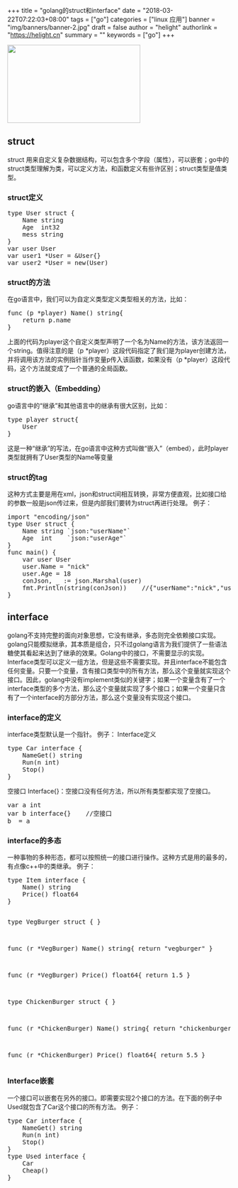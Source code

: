 +++
title = "golang的struct和interface"
date = "2018-03-22T07:22:03+08:00"
tags = ["go"]
categories = ["linux 应用"]
banner = "img/banners/banner-2.jpg"
draft = false
author = "helight"
authorlink = "https://helight.cn"
summary = ""
keywords = ["go"]
+++

<a href="/zb_users/upload/2018/03/u849181411409596040fm27gp0.jpg"><img src="/zb_users/upload/2018/03/u849181411409596040fm27gp0-300x176.jpg" alt="" width="300" height="176" class="alignnone size-medium wp-image-1056" /></a>
<h2>struct</h2>
struct 用来自定义复杂数据结构，可以包含多个字段（属性），可以嵌套；go中的struct类型理解为类，可以定义方法，和函数定义有些许区别；struct类型是值类型。

<h3>struct定义</h3>
 
<pre class="lang:go decode:true " >type User struct {
    Name string
    Age  int32
    mess string
}
var user User
var user1 *User = &amp;User{}
var user2 *User = new(User)
</pre> 
<h3>struct的方法</h3>
在go语言中，我们可以为自定义类型定义类型相关的方法，比如：
<pre class="lang:go decode:true " >
func (p *player) Name() string{
    return p.name
}
</pre> 
上面的代码为player这个自定义类型声明了一个名为Name的方法，该方法返回一个string。值得注意的是（p *player）这段代码指定了我们是为player创建方法，并将调用该方法的实例指针当作变量p传入该函数，如果没有（p *player）这段代码，这个方法就变成了一个普通的全局函数。

<h3>struct的嵌入（Embedding）</h3>
go语言中的“继承”和其他语言中的继承有很大区别，比如：
<pre class="lang:go decode:true " >
type player struct{
    User
}
</pre> 
这是一种“继承”的写法，在go语言中这种方式叫做“嵌入”（embed），此时player类型就拥有了User类型的Name等变量
<h3>struct的tag</h3>
这种方式主要是用在xml，json和struct间相互转换，非常方便直观，比如接口给的参数一般是json传过来，但是内部我们要转为struct再进行处理。
例子：
<pre class="lang:go decode:true " >
import "encoding/json"
type User struct {
    Name string `json:"userName"`
    Age  int    `json:"userAge"`
}
func main() {
    var user User
    user.Name = "nick"
    user.Age = 18    
    conJson, _ := json.Marshal(user)
    fmt.Println(string(conJson))    //{"userName":"nick","userAge":0}
}
</pre> 
<h2>interface</h2>
golang不支持完整的面向对象思想，它没有继承，多态则完全依赖接口实现。golang只能模拟继承，其本质是组合，只不过golang语言为我们提供了一些语法糖使其看起来达到了继承的效果。Golang中的接口，不需要显示的实现。Interface类型可以定义一组方法，但是这些不需要实现。并且interface不能包含任何变量。只要一个变量，含有接口类型中的所有方法，那么这个变量就实现这个接口。因此，golang中没有implement类似的关键字；如果一个变量含有了一个interface类型的多个方法，那么这个变量就实现了多个接口；如果一个变量只含有了一个interface的方部分方法，那么这个变量没有实现这个接口。
<h3>interface的定义</h3>
interface类型默认是一个指针。
例子：
Interface定义
<pre class="lang:go decode:true " >
type Car interface {
    NameGet() string
    Run(n int)
    Stop()
}
</pre> 
空接口 Interface{}：空接口没有任何方法，所以所有类型都实现了空接口。
<pre class="lang:go decode:true " >
var a int
var b interface{}    //空接口
b  = a
</pre> 
<h3>interface的多态</h3>
一种事物的多种形态，都可以按照统一的接口进行操作。这种方式是用的最多的，有点像c++中的类继承。
例子：
<pre class="lang:go decode:true " >
type Item interface {
	Name() string
	Price() float64
}

type VegBurger struct {
}

func (r *VegBurger) Name() string{
	return "vegburger"
}

func (r *VegBurger) Price() float64{
	return 1.5
}

type ChickenBurger struct {
}

func (r *ChickenBurger) Name() string{
	return "chickenburger"
}

func (r *ChickenBurger) Price() float64{
	return 5.5
}
</pre> 
<h3>Interface嵌套</h3>
一个接口可以嵌套在另外的接口。即需要实现2个接口的方法。在下面的例子中Used就包含了Car这个接口的所有方法。
例子：
<pre class="lang:go decode:true " >
type Car interface {
    NameGet() string
    Run(n int)
    Stop()
}
type Used interface {
    Car
    Cheap()
}
</pre> 